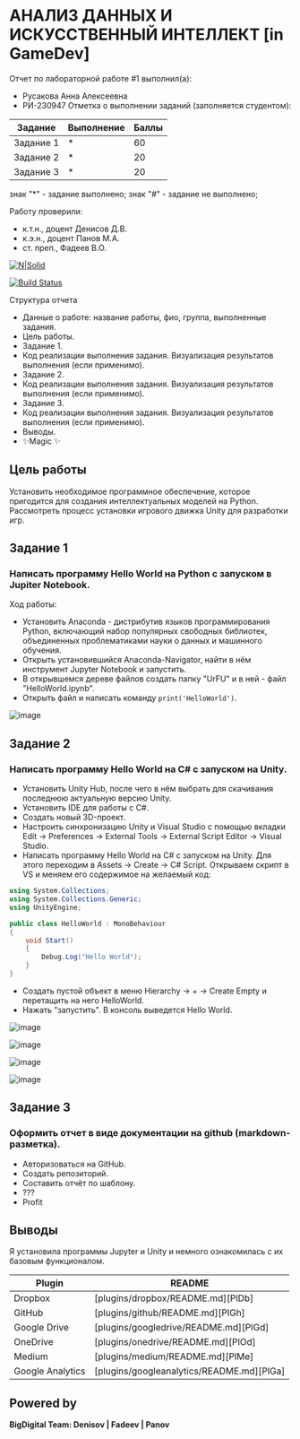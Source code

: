 # АНАЛИЗ ДАННЫХ И ИСКУССТВЕННЫЙ ИНТЕЛЛЕКТ [in GameDev]
Отчет по лабораторной работе #1 выполнил(а):
- Русакова Анна Алексеевна
- РИ-230947
Отметка о выполнении заданий (заполняется студентом):

| Задание | Выполнение | Баллы |
| ------ | ------ | ------ |
| Задание 1 | * | 60 |
| Задание 2 | * | 20 |
| Задание 3 | * | 20 |

знак "*" - задание выполнено; знак "#" - задание не выполнено;

Работу проверили:
- к.т.н., доцент Денисов Д.В.
- к.э.н., доцент Панов М.А.
- ст. преп., Фадеев В.О.

[![N|Solid](https://cldup.com/dTxpPi9lDf.thumb.png)](https://nodesource.com/products/nsolid)

[![Build Status](https://travis-ci.org/joemccann/dillinger.svg?branch=master)](https://travis-ci.org/joemccann/dillinger)

Структура отчета

- Данные о работе: название работы, фио, группа, выполненные задания.
- Цель работы.
- Задание 1.
- Код реализации выполнения задания. Визуализация результатов выполнения (если применимо).
- Задание 2.
- Код реализации выполнения задания. Визуализация результатов выполнения (если применимо).
- Задание 3.
- Код реализации выполнения задания. Визуализация результатов выполнения (если применимо).
- Выводы.
- ✨Magic ✨

## Цель работы
Установить необходимое программное обеспечение, которое пригодится для создания интеллектуальных моделей на Python. Рассмотреть процесс установки игрового движка Unity для разработки игр.

## Задание 1
### Написать программу Hello World на Python с запуском в Jupiter Notebook.

Ход работы:
- Установить Anaconda - дистрибутив языков программирования Python, включающий набор популярных свободных библиотек, объединенных проблематиками науки о данных и машинного обучения.
- Открыть установившийся Anaconda-Navigator, найти в нём инструмент Jupyter Notebook и запустить.
- В открывшемся дереве файлов создать папку "UrFU" и в ней - файл "HelloWorld.ipynb".
- Открыть файл и написать команду `print('HelloWorld')`.

![image](https://github.com/user-attachments/assets/d97d867d-5572-45f6-a85f-d06dfea821b4)


## Задание 2
### Написать программу Hello World на C# с запуском на Unity. 

- Установить Unity Hub, после чего в нём выбрать для скачивания последнюю актуальную версию Unity.
- Установить IDE для работы с C#.
- Создать новый 3D-проект.
- Настроить синхронизацию Unity и Visual Studio с помощью вкладки Edit -> Preferences -> External Tools -> External Script Editor -> Visual Studio.
- Написать программу Hello World на C# с запуском на Unity. Для этого переходим в Assets -> Create -> C# Script. Открываем скрипт в VS и меняем его содержимое на желаемый код:
```c#
using System.Collections;
using System.Collections.Generic;
using UnityEngine;

public class HelloWorld : MonoBehaviour
{
    void Start()
    {
        Debug.Log("Hello World");
    }
}
```
- Создать пустой объект в меню Hierarchy -> + -> Create Empty и перетащить на него HelloWorld.
- Нажать "запустить". В консоль выведется Hello World.

![image](https://github.com/user-attachments/assets/e2412851-e4fe-45d1-9a6c-19f99201d9c9)

![image](https://github.com/user-attachments/assets/226bf1ee-e34d-48db-948e-136162130e92)

![image](https://github.com/user-attachments/assets/7a4dfc9c-e4ac-436c-b556-281e8c53dcd7)

![image](https://github.com/user-attachments/assets/4c70d9b0-b1c2-4e9e-9084-2185195ca824)


## Задание 3
### Оформить отчет в виде документации на github (markdown-разметка).

- Авторизоваться на GitHub.
- Создать репозиторий.
- Составить отчёт по шаблону.
- ???
- Profit


## Выводы
Я установила программы Jupyter и Unity и немного ознакомилась с их базовым функционалом.


| Plugin | README |
| ------ | ------ |
| Dropbox | [plugins/dropbox/README.md][PlDb] |
| GitHub | [plugins/github/README.md][PlGh] |
| Google Drive | [plugins/googledrive/README.md][PlGd] |
| OneDrive | [plugins/onedrive/README.md][PlOd] |
| Medium | [plugins/medium/README.md][PlMe] |
| Google Analytics | [plugins/googleanalytics/README.md][PlGa] |

## Powered by

**BigDigital Team: Denisov | Fadeev | Panov**
